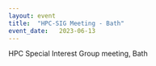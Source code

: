 ```yaml
---
layout: event
title:  "HPC-SIG Meeting - Bath"
event_date:   2023-06-13
---
```


HPC Special Interest Group meeting, Bath 
